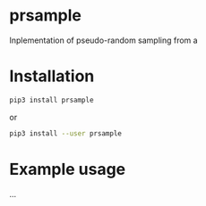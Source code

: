 # prsample

Inplementation of pseudo-random sampling from a 

# Installation

```sh
pip3 install prsample
```
or
```sh
pip3 install --user prsample
```

# Example usage

...

